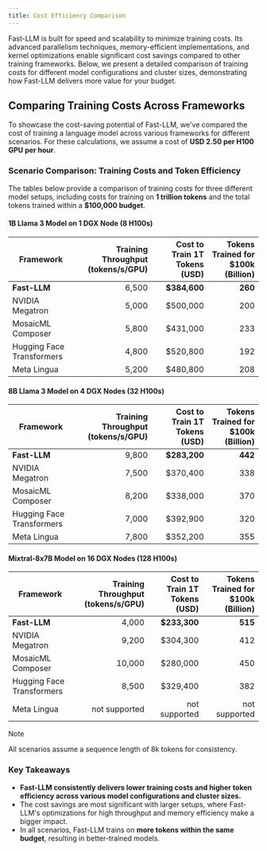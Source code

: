 ```yaml
---
title: Cost Efficiency Comparison
---
```


Fast-LLM is built for speed and scalability to minimize training costs. Its advanced parallelism techniques, memory-efficient implementations, and kernel optimizations enable significant cost savings compared to other training frameworks. Below, we present a detailed comparison of training costs for different model configurations and cluster sizes, demonstrating how Fast-LLM delivers more value for your budget.

## Comparing Training Costs Across Frameworks

To showcase the cost-saving potential of Fast-LLM, we've compared the cost of training a language model across various frameworks for different scenarios. For these calculations, we assume a cost of **USD 2.50 per H100 GPU per hour**.

### Scenario Comparison: Training Costs and Token Efficiency

The tables below provide a comparison of training costs for three different model setups, including costs for training on **1 trillion tokens** and the total tokens trained within a **$100,000 budget**.

#### 1B Llama 3 Model on 1 DGX Node (8 H100s)

| Framework                 | Training Throughput (tokens/s/GPU) | Cost to Train 1T Tokens (USD) | Tokens Trained for $100k (Billion) |
|---------------------------|-----------------------------------:|------------------------------:|-----------------------------------:|
| **Fast-LLM**              | 6,500                              | **$384,600**                  | **260**                            |
| NVIDIA Megatron           | 5,000                              | $500,000                      | 200                                |
| MosaicML Composer         | 5,800                              | $431,000                      | 233                                |
| Hugging Face Transformers | 4,800                              | $520,800                      | 192                                |
| Meta Lingua               | 5,200                              | $480,800                      | 208                                |

#### 8B Llama 3 Model on 4 DGX Nodes (32 H100s)

| Framework                 | Training Throughput (tokens/s/GPU) | Cost to Train 1T Tokens (USD) | Tokens Trained for $100k (Billion) |
|---------------------------|-----------------------------------:|------------------------------:|-----------------------------------:|
| **Fast-LLM**              | 9,800                              | **$283,200**                  | **442**                            |
| NVIDIA Megatron           | 7,500                              | $370,400                      | 338                                |
| MosaicML Composer         | 8,200                              | $338,000                      | 370                                |
| Hugging Face Transformers | 7,000                              | $392,900                      | 320                                |
| Meta Lingua               | 7,800                              | $352,200                      | 355                                |

#### Mixtral-8x7B Model on 16 DGX Nodes (128 H100s)

| Framework                 | Training Throughput (tokens/s/GPU) | Cost to Train 1T Tokens (USD) | Tokens Trained for $100k (Billion) |
|---------------------------|-----------------------------------:|------------------------------:|-----------------------------------:|
| **Fast-LLM**              | 4,000                              | **$233,300**                  | **515**                            |
| NVIDIA Megatron           | 9,200                              | $304,300                      | 412                                |
| MosaicML Composer         | 10,000                             | $280,000                      | 450                                |
| Hugging Face Transformers | 8,500                              | $329,400                      | 382                                |
| Meta Lingua               | not supported                      | not supported                 | not supported                      |

> [!NOTE]
> All scenarios assume a sequence length of 8k tokens for consistency.

### Key Takeaways

- **Fast-LLM consistently delivers lower training costs and higher token efficiency across various model configurations and cluster sizes.**
- The cost savings are most significant with larger setups, where Fast-LLM's optimizations for high throughput and memory efficiency make a bigger impact.
- In all scenarios, Fast-LLM trains on **more tokens within the same budget**, resulting in better-trained models.
